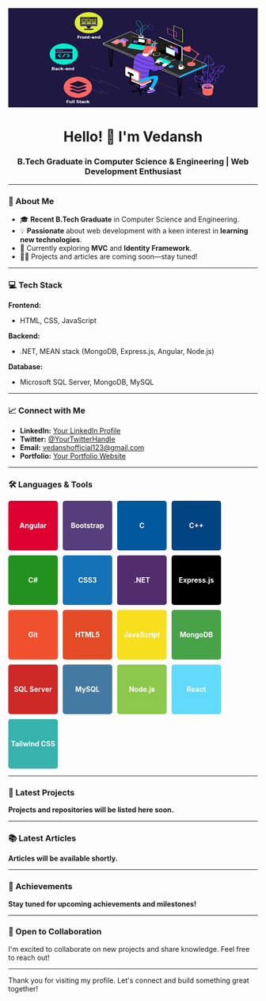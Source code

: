<img src="https://github.com/Vedansh-828/Vedansh-828/blob/main/markdown-header.gif" width="1000" height="200" alt="Header Image">


<h1 align="center">Hello! 👋 I'm Vedansh</h1>
<h3 align="center">B.Tech Graduate in Computer Science & Engineering | Web Development Enthusiast</h3>


---

### 🌟 About Me

- 🎓 **Recent B.Tech Graduate** in Computer Science and Engineering.
- 💡 **Passionate** about web development with a keen interest in **learning new technologies**.
- 🌱 Currently exploring **MVC** and **Identity Framework**.
- 👨‍💻 Projects and articles are coming soon—stay tuned!

---

### 💻 Tech Stack

**Frontend:**  
- HTML, CSS, JavaScript  

**Backend:**  
- .NET, MEAN stack (MongoDB, Express.js, Angular, Node.js)  

**Database:**  
- Microsoft SQL Server, MongoDB, MySQL  

---

### 📈 Connect with Me

- **LinkedIn:** [Your LinkedIn Profile](#)
- **Twitter:** [@YourTwitterHandle](#)
- **Email:** [vedanshofficial123@gmail.com](mailto:vedanshofficial123@gmail.com)
- **Portfolio:** [Your Portfolio Website](#)

---

### 🛠️ Languages & Tools

<!DOCTYPE html>
<html lang="en">
<head>
    <meta charset="UTF-8">
    <meta name="viewport" content="width=device-width, initial-scale=1.0">
    <title>Technology Links</title>
    <style>
        .tech-container {
            display: flex;
            flex-wrap: wrap;
            gap: 10px;
        }
        .tech-box {
            display: flex;
            align-items: center;
            justify-content: center;
            width: 100px;
            height: 100px;
            color: white;
            font-weight: bold;
            text-align: center;
            border-radius: 5px;
            text-decoration: none;
            font-size: 14px;
            transition: background-color 0.3s;
        }
        .tech-box:hover {
            opacity: 0.8;
        }
        .angular { background-color: #dd0031; }
        .bootstrap { background-color: #563d7c; }
        .c { background-color: #00599c; }
        .cpp { background-color: #004482; }
        .csharp { background-color: #239120; }
        .css { background-color: #1572b6; }
        .dotnet { background-color: #512d6d; }
        .express { background-color: #000000; }
        .git { background-color: #f1502f; }
        .html { background-color: #e34c26; }
        .js { background-color: #f7df1e; }
        .mongodb { background-color: #47a248; }
        .sqlserver { background-color: #cc2927; }
        .mysql { background-color: #4479a1; }
        .nodejs { background-color: #8cc84b; }
        .react { background-color: #61dafb; }
        .tailwind { background-color: #38b2ac; }
    </style>
</head>
<body>
    <div class="tech-container">
        <a href="https://angular.io" target="_blank" rel="noreferrer" class="tech-box angular">Angular</a>
        <a href="https://getbootstrap.com" target="_blank" rel="noreferrer" class="tech-box bootstrap">Bootstrap</a>
        <a href="https://www.cprogramming.com/" target="_blank" rel="noreferrer" class="tech-box c">C</a>
        <a href="https://www.w3schools.com/cpp/" target="_blank" rel="noreferrer" class="tech-box cpp">C++</a>
        <a href="https://www.w3schools.com/cs/" target="_blank" rel="noreferrer" class="tech-box csharp">C#</a>
        <a href="https://www.w3schools.com/css/" target="_blank" rel="noreferrer" class="tech-box css">CSS3</a>
        <a href="https://dotnet.microsoft.com/" target="_blank" rel="noreferrer" class="tech-box dotnet">.NET</a>
        <a href="https://expressjs.com" target="_blank" rel="noreferrer" class="tech-box express">Express.js</a>
        <a href="https://git-scm.com/" target="_blank" rel="noreferrer" class="tech-box git">Git</a>
        <a href="https://www.w3.org/html/" target="_blank" rel="noreferrer" class="tech-box html">HTML5</a>
        <a href="https://developer.mozilla.org/en-US/docs/Web/JavaScript" target="_blank" rel="noreferrer" class="tech-box js">JavaScript</a>
        <a href="https://www.mongodb.com/" target="_blank" rel="noreferrer" class="tech-box mongodb">MongoDB</a>
        <a href="https://www.microsoft.com/en-us/sql-server" target="_blank" rel="noreferrer" class="tech-box sqlserver">SQL Server</a>
        <a href="https://www.mysql.com/" target="_blank" rel="noreferrer" class="tech-box mysql">MySQL</a>
        <a href="https://nodejs.org" target="_blank" rel="noreferrer" class="tech-box nodejs">Node.js</a>
        <a href="https://reactjs.org/" target="_blank" rel="noreferrer" class="tech-box react">React</a>
        <a href="https://tailwindcss.com/" target="_blank" rel="noreferrer" class="tech-box tailwind">Tailwind CSS</a>
    </div>
</body>
</html>


---

### 🚀 Latest Projects

**Projects and repositories will be listed here soon.**

---

### 📚 Latest Articles

**Articles will be available shortly.**

---

### 🎉 Achievements

**Stay tuned for upcoming achievements and milestones!**

---

### 🤝 Open to Collaboration

I'm excited to collaborate on new projects and share knowledge. Feel free to reach out!

---

Thank you for visiting my profile. Let's connect and build something great together!
